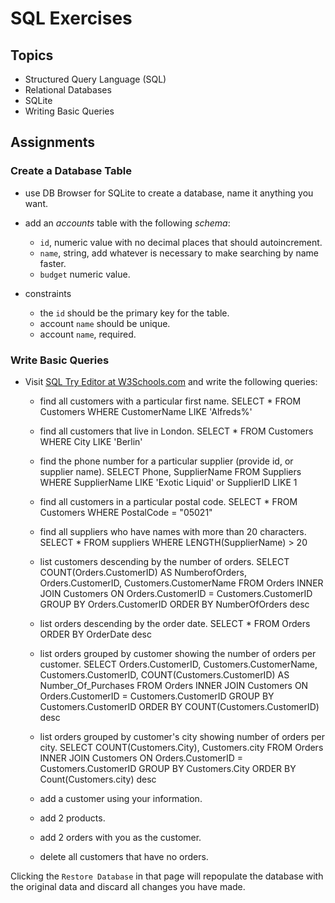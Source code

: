 # SQL Exercises

## Topics

- Structured Query Language (SQL)
- Relational Databases
- SQLite
- Writing Basic Queries

## Assignments

### Create a Database Table

- use DB Browser for SQLite to create a database, name it anything you want.
- add an _accounts_ table with the following _schema_:

  - `id`, numeric value with no decimal places that should autoincrement.
  - `name`, string, add whatever is necessary to make searching by name faster.
  - `budget` numeric value.

- constraints
  - the `id` should be the primary key for the table.
  - account `name` should be unique.
  - account `name`, required.

### Write Basic Queries

- Visit [SQL Try Editor at W3Schools.com](https://www.w3schools.com/Sql/tryit.asp?filename=trysql_select_top) and write the following queries:
  - find all customers with a particular first name.
    SELECT * 
    FROM Customers
    WHERE CustomerName LIKE 'Alfreds%'


  - find all customers that live in London.
    SELECT * 
    FROM Customers
    WHERE City LIKE 'Berlin'

  - find the phone number for a particular supplier (provide id, or supplier name).
    SELECT Phone, SupplierName 
    FROM Suppliers
    WHERE SupplierName LIKE 'Exotic Liquid' or SupplierID LIKE 1

  - find all customers in a particular postal code.
    SELECT * 
    FROM Customers
    WHERE PostalCode = "05021"

  - find all suppliers who have names with more than 20 characters.
    SELECT * 
    FROM suppliers
    WHERE LENGTH(SupplierName) > 20

  - list customers descending by the number of orders.
    SELECT COUNT(Orders.CustomerID) AS NumberofOrders, Orders.CustomerID, Customers.CustomerName
    FROM Orders INNER JOIN Customers ON Orders.CustomerID = Customers.CustomerID
    GROUP BY Orders.CustomerID
    ORDER BY NumberOfOrders desc

  - list orders descending by the order date.
    SELECT *
    FROM Orders
    ORDER BY OrderDate desc

  - list orders grouped by customer showing the number of orders per customer.
    SELECT Orders.CustomerID, Customers.CustomerName, Customers.CustomerID, COUNT(Customers.CustomerID) AS Number_Of_Purchases
    FROM Orders INNER JOIN Customers ON Orders.CustomerID = Customers.CustomerID
    GROUP BY Customers.CustomerID
    ORDER BY COUNT(Customers.CustomerID) desc

  - list orders grouped by customer's city showing number of orders per city.
    SELECT COUNT(Customers.City), Customers.city
    FROM Orders INNER JOIN Customers ON Orders.CustomerID = Customers.CustomerID
    GROUP BY Customers.City
    ORDER BY Count(Customers.city) desc

  - add a customer using your information.
  - add 2 products.
  - add 2 orders with you as the customer.
  - delete all customers that have no orders.

Clicking the `Restore Database` in that page will repopulate the database with the original data and discard all changes you have made.
